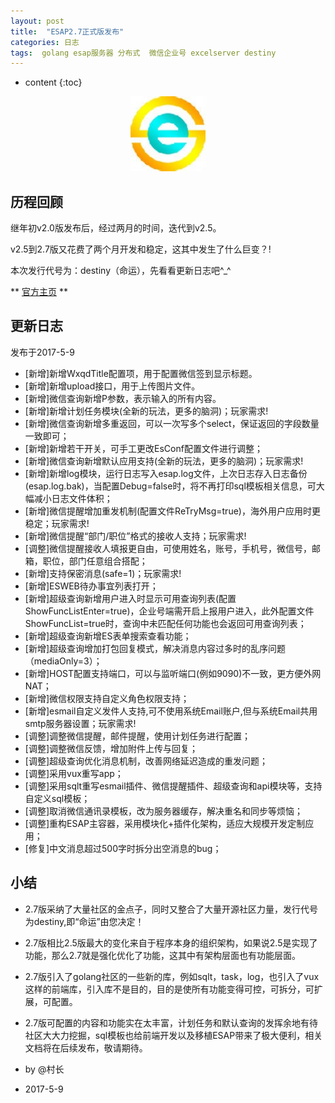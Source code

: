 ```yaml
---
layout: post
title:  "ESAP2.7正式版发布"
categories: 日志
tags:  golang esap服务器 分布式  微信企业号 excelserver destiny
---
```


* content
{:toc}

<p align="center">
  <img src="/img/logo.jpg" width="120">
</p>

## 历程回顾
继年初v2.0版发布后，经过两月的时间，迭代到v2.5。

v2.5到2.7版又花费了两个月开发和稳定，这其中发生了什么巨变？!

本次发行代号为：destiny（命运），先看看更新日志吧^_^

** [官方主页](https://esap.erp8.net) **

## 更新日志

发布于2017-5-9

* [新增]新增WxqdTitle配置项，用于配置微信签到显示标题。
* [新增]新增upload接口，用于上传图片文件。
* [新增]微信查询新增P参数，表示输入的所有内容。
* [新增]新增计划任务模块(全新的玩法，更多的脑洞)；玩家需求!
* [新增]微信查询新增多重返回，可以一次写多个select，保证返回的字段数量一致即可；
* [新增]新增若干开关，可手工更改EsConf配置文件进行调整；
* [新增]微信查询新增默认应用支持(全新的玩法，更多的脑洞)；玩家需求!
* [新增]新增log模块，运行日志写入esap.log文件，上次日志存入日志备份(esap.log.bak)，当配置Debug=false时，将不再打印sql模板相关信息，可大幅减小日志文件体积；
* [新增]微信提醒增加重发机制(配置文件ReTryMsg=true)，海外用户应用时更稳定；玩家需求!
* [新增]微信提醒“部门/职位”格式的接收人支持；玩家需求!
* [调整]微信提醒接收人填报更自由，可使用姓名，账号，手机号，微信号，邮箱，职位，部门任意组合搭配；
* [新增]支持保密消息(safe=1)；玩家需求!
* [新增]ESWEB待办事宜列表打开；
* [新增]超级查询新增用户进入时显示可用查询列表(配置ShowFuncListEnter=true)，企业号端需开启上报用户进入，此外配置文件ShowFuncList=true时，查询中未匹配任何功能也会返回可用查询列表；
* [新增]超级查询新增ES表单搜索查看功能；
* [新增]超级查询增加打包回复模式，解决消息内容过多时的乱序问题（mediaOnly=3）；
* [新增]HOST配置支持端口，可以与监听端口(例如9090)不一致，更方便外网NAT；
* [新增]微信权限支持自定义角色权限支持；
* [新增]esmail自定义发件人支持,可不使用系统Email账户,但与系统Email共用smtp服务器设置；玩家需求!
* [调整]调整微信提醒，邮件提醒，使用计划任务进行配置；
* [调整]调整微信反馈，增加附件上传与回复；
* [调整]超级查询优化消息机制，改善网络延迟造成的重发问题；
* [调整]采用vux重写app；
* [调整]采用sqlt重写esmail插件、微信提醒插件、超级查询和api模块等，支持自定义sql模板；
* [调整]取消微信通讯录模板，改为服务器缓存，解决重名和同步等烦恼；
* [调整]重构ESAP主容器，采用模块化+插件化架构，适应大规模开发定制应用；
* [修复]中文消息超过500字时拆分出空消息的bug；

## 小结
* 2.7版采纳了大量社区的金点子，同时又整合了大量开源社区力量，发行代号为destiny,即“命运”由您决定！

* 2.7版相比2.5版最大的变化来自于程序本身的组织架构，如果说2.5是实现了功能，那么2.7就是强化优化了功能，这其中有架构层面也有功能层面。

* 2.7版引入了golang社区的一些新的库，例如sqlt，task，log，也引入了vux这样的前端库，引入库不是目的，目的是使所有功能变得可控，可拆分，可扩展，可配置。

* 2.7版可配置的内容和功能实在太丰富，计划任务和默认查询的发挥余地有待社区大大力挖掘，sql模板也给前端开发以及移植ESAP带来了极大便利，相关文档将在后续发布，敬请期待。

* by @村长

* 2017-5-9

